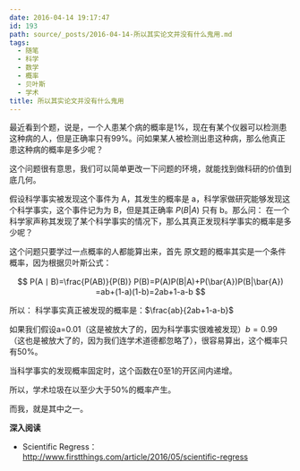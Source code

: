```yaml
---
date: 2016-04-14 19:17:47
id: 193
path: source/_posts/2016-04-14-所以其实论文并没有什么鬼用.md
tags:
  - 随笔
  - 科学
  - 数学
  - 概率
  - 贝叶斯
  - 学术
title: 所以其实论文并没有什么鬼用
---
```


最近看到个题，说是，一个人患某个病的概率是1%，现在有某个仪器可以检测患这种病的人，但是正确率只有99%。问如果某人被检测出患这种病，那么他真正患这种病的概率是多少呢？

这个问题很有意思，我们可以简单更改一下问题的环境，就能找到做科研的价值到底几何。

假设科学事实被发现这个事件为 A，其发生的概率是 a，科学家做研究能够发现这个科学事实，这个事件记为为 B，但是其正确率 $P(B|A)$ 只有 b。那么问：
在一个科学家声称其发现了某个科学事实的情况下，那么其真正发现科学事实的概率是多少呢？

这个问题只要学过一点概率的人都能算出来，首先
原文题的概率其实是一个条件概率，因为根据贝叶斯公式：

$$
P(A丨B)=\frac{P(AB)}{P(B)}
P(B)=P(A)P(B|A)+P(\bar{A})P(B|\bar{A})
=ab+(1-a)(1-b)=2ab+1-a-b
$$

所以：
科学事实真正被发现的概率是：$\frac{ab}{2ab+1-a-b}$

如果我们假设a=0.01（这是被放大了的，因为科学事实很难被发现）$b=0.99$（这也是被放大了的，因为我们连学术道德都忽略了），很容易算出，这个概率只有50%。

当科学事实的发现概率固定时，这个函数在0至1的开区间内递增。

所以，学术垃圾在以至少大于50%的概率产生。

而我，就是其中之一。


**深入阅读**

- Scientific Regress：http://www.firstthings.com/article/2016/05/scientific-regress